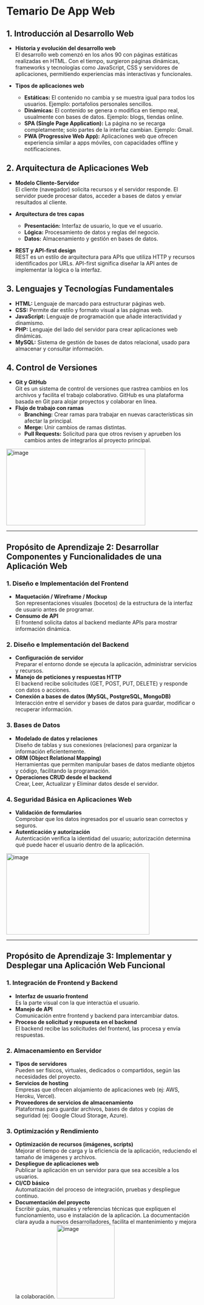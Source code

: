 # Temario De App Web

## 1. Introducción al Desarrollo Web
- **Historia y evolución del desarrollo web**  
  El desarrollo web comenzó en los años 90 con páginas estáticas realizadas en HTML. Con el tiempo, surgieron páginas dinámicas, frameworks y tecnologías como JavaScript, CSS y servidores de aplicaciones, permitiendo experiencias más interactivas y funcionales.

- **Tipos de aplicaciones web**  
  - **Estáticas:** El contenido no cambia y se muestra igual para todos los usuarios. Ejemplo: portafolios personales sencillos.
  - **Dinámicas:** El contenido se genera o modifica en tiempo real, usualmente con bases de datos. Ejemplo: blogs, tiendas online.
  - **SPA (Single Page Application):** La página no se recarga completamente; solo partes de la interfaz cambian. Ejemplo: Gmail.
  - **PWA (Progressive Web App):** Aplicaciones web que ofrecen experiencia similar a apps móviles, con capacidades offline y notificaciones.

## 2. Arquitectura de Aplicaciones Web
- **Modelo Cliente-Servidor**  
  El cliente (navegador) solicita recursos y el servidor responde. El servidor puede procesar datos, acceder a bases de datos y enviar resultados al cliente.

- **Arquitectura de tres capas**  
  - **Presentación:** Interfaz de usuario, lo que ve el usuario.
  - **Lógica:** Procesamiento de datos y reglas del negocio.
  - **Datos:** Almacenamiento y gestión en bases de datos.

- **REST y API-first design**  
  REST es un estilo de arquitectura para APIs que utiliza HTTP y recursos identificados por URLs. API-first significa diseñar la API antes de implementar la lógica o la interfaz.

## 3. Lenguajes y Tecnologías Fundamentales
- **HTML:** Lenguaje de marcado para estructurar páginas web.
- **CSS:** Permite dar estilo y formato visual a las páginas web.
- **JavaScript:** Lenguaje de programación que añade interactividad y dinamismo.
- **PHP:** Lenguaje del lado del servidor para crear aplicaciones web dinámicas.
- **MySQL:** Sistema de gestión de bases de datos relacional, usado para almacenar y consultar información.

## 4. Control de Versiones
- **Git y GitHub**  
  Git es un sistema de control de versiones que rastrea cambios en los archivos y facilita el trabajo colaborativo. GitHub es una plataforma basada en Git para alojar proyectos y colaborar en línea.
- **Flujo de trabajo con ramas**  
  - **Branching:** Crear ramas para trabajar en nuevas características sin afectar la principal.
  - **Merge:** Unir cambios de ramas distintas.
  - **Pull Requests:** Solicitud para que otros revisen y aprueben los cambios antes de integrarlos al proyecto principal.
<img width="366" height="202" alt="image" src="https://github.com/user-attachments/assets/dd772dc5-4262-4db7-8d24-b7e0d456dbfd" />

---

## Propósito de Aprendizaje 2: Desarrollar Componentes y Funcionalidades de una Aplicación Web

### 1. Diseño e Implementación del Frontend
- **Maquetación / Wireframe / Mockup**  
  Son representaciones visuales (bocetos) de la estructura de la interfaz de usuario antes de programar.
- **Consumo de API**  
  El frontend solicita datos al backend mediante APIs para mostrar información dinámica.

### 2. Diseño e Implementación del Backend
- **Configuración de servidor**  
  Preparar el entorno donde se ejecuta la aplicación, administrar servicios y recursos.
- **Manejo de peticiones y respuestas HTTP**  
  El backend recibe solicitudes (GET, POST, PUT, DELETE) y responde con datos o acciones.
- **Conexión a bases de datos (MySQL, PostgreSQL, MongoDB)**  
  Interacción entre el servidor y bases de datos para guardar, modificar o recuperar información.

### 3. Bases de Datos
- **Modelado de datos y relaciones**  
  Diseño de tablas y sus conexiones (relaciones) para organizar la información eficientemente.
- **ORM (Object Relational Mapping)**  
  Herramientas que permiten manipular bases de datos mediante objetos y código, facilitando la programación.
- **Operaciones CRUD desde el backend**  
  Crear, Leer, Actualizar y Eliminar datos desde el servidor.

### 4. Seguridad Básica en Aplicaciones Web
- **Validación de formularios**  
  Comprobar que los datos ingresados por el usuario sean correctos y seguros.
- **Autenticación y autorización**  
  Autenticación verifica la identidad del usuario; autorización determina qué puede hacer el usuario dentro de la aplicación.
<img width="377" height="214" alt="image" src="https://github.com/user-attachments/assets/5a7be564-e058-40f6-b8f6-dacde12abb37" />

---

## Propósito de Aprendizaje 3: Implementar y Desplegar una Aplicación Web Funcional

### 1. Integración de Frontend y Backend
- **Interfaz de usuario frontend**  
  Es la parte visual con la que interactúa el usuario.
- **Manejo de API**  
  Comunicación entre frontend y backend para intercambiar datos.
- **Proceso de solicitud y respuesta en el backend**  
  El backend recibe las solicitudes del frontend, las procesa y envía respuestas.

### 2. Almacenamiento en Servidor
- **Tipos de servidores**  
  Pueden ser físicos, virtuales, dedicados o compartidos, según las necesidades del proyecto.
- **Servicios de hosting**  
  Empresas que ofrecen alojamiento de aplicaciones web (ej: AWS, Heroku, Vercel).
- **Proveedores de servicios de almacenamiento**  
  Plataformas para guardar archivos, bases de datos y copias de seguridad (ej: Google Cloud Storage, Azure).

### 3. Optimización y Rendimiento
- **Optimización de recursos (imágenes, scripts)**  
  Mejorar el tiempo de carga y la eficiencia de la aplicación, reduciendo el tamaño de imágenes y archivos.
- **Despliegue de aplicaciones web**  
  Publicar la aplicación en un servidor para que sea accesible a los usuarios.
- **CI/CD básico**  
  Automatización del proceso de integración, pruebas y despliegue continuo.
- **Documentación del proyecto**  
  Escribir guías, manuales y referencias técnicas que expliquen el funcionamiento, uso e instalación de la aplicación. La documentación clara ayuda a nuevos desarrolladores, facilita el mantenimiento y mejora la colaboración.
  <img width="152" height="194" alt="image" src="https://github.com/user-attachments/assets/b15e6382-fc0f-4a9d-885a-d662398bfb00" />
